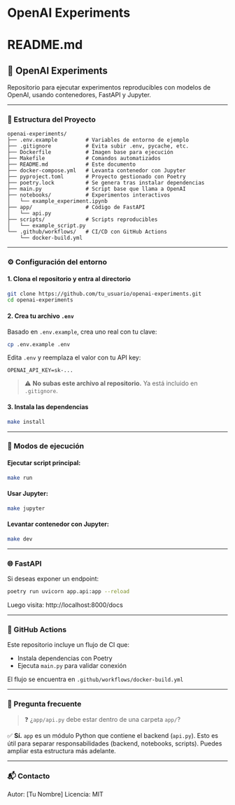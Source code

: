 # OpenAI Experiments

# README.md

## 🧪 OpenAI Experiments

Repositorio para ejecutar experimentos reproducibles con modelos de OpenAI, usando contenedores, FastAPI y Jupyter.

---

### 📁 Estructura del Proyecto

```
openai-experiments/
├── .env.example         # Variables de entorno de ejemplo
├── .gitignore           # Evita subir .env, pycache, etc.
├── Dockerfile           # Imagen base para ejecución
├── Makefile             # Comandos automatizados
├── README.md            # Este documento
├── docker-compose.yml   # Levanta contenedor con Jupyter
├── pyproject.toml       # Proyecto gestionado con Poetry
├── poetry.lock          # Se genera tras instalar dependencias
├── main.py              # Script base que llama a OpenAI
├── notebooks/           # Experimentos interactivos
│   └── example_experiment.ipynb
├── app/                 # Código de FastAPI
│   └── api.py
├── scripts/             # Scripts reproducibles
│   └── example_script.py
└── .github/workflows/   # CI/CD con GitHub Actions
    └── docker-build.yml
```

---

### ⚙️ Configuración del entorno

#### 1. Clona el repositorio y entra al directorio
```bash
git clone https://github.com/tu_usuario/openai-experiments.git
cd openai-experiments
```

#### 2. Crea tu archivo `.env`
Basado en `.env.example`, crea uno real con tu clave:

```bash
cp .env.example .env
```

Edita `.env` y reemplaza el valor con tu API key:
```
OPENAI_API_KEY=sk-...
```
> ⚠️ **No subas este archivo al repositorio.** Ya está incluido en `.gitignore`.

#### 3. Instala las dependencias
```bash
make install
```

---

### 🚀 Modos de ejecución

#### Ejecutar script principal:
```bash
make run
```

#### Usar Jupyter:
```bash
make jupyter
```

#### Levantar contenedor con Jupyter:
```bash
make dev
```

---

### 🌐 FastAPI

Si deseas exponer un endpoint:
```bash
poetry run uvicorn app.api:app --reload
```

Luego visita: http://localhost:8000/docs

---

### 🧪 GitHub Actions
Este repositorio incluye un flujo de CI que:
- Instala dependencias con Poetry
- Ejecuta `main.py` para validar conexión

El flujo se encuentra en `.github/workflows/docker-build.yml`

---

### 🧩 Pregunta frecuente

> ❓ ¿`app/api.py` debe estar dentro de una carpeta `app/`?

✅ **Sí.** `app` es un módulo Python que contiene el backend (`api.py`). Esto es útil para separar responsabilidades (backend, notebooks, scripts). Puedes ampliar esta estructura más adelante.

---

### 📬 Contacto
Autor: [Tu Nombre]
Licencia: MIT

